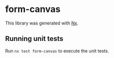 # form-canvas

This library was generated with [Nx](https://nx.dev).

## Running unit tests

Run `nx test form-canvas` to execute the unit tests.
